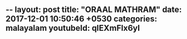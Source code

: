 --
layout: post
title:  "ORAAL MATHRAM"
date:   2017-12-01 10:50:46 +0530
categories: malayalam
youtubeId: qIEXmFlx6yI
---

